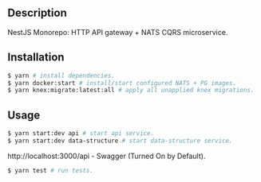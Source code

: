 ## Description

NestJS Monorepo: HTTP API gateway + NATS CQRS microservice.

## Installation

```bash
$ yarn # install dependencies.
$ yarn docker:start # install/start configured NATS + PG images.
$ yarn knex:migrate:latest:all # apply all unapplied knex migrations.
```

## Usage

```bash
$ yarn start:dev api # start api service.
$ yarn start:dev data-structure # start data-structure service.
```

http://localhost:3000/api - Swagger (Turned On by Default).

```bash
$ yarn test # run tests.
```
